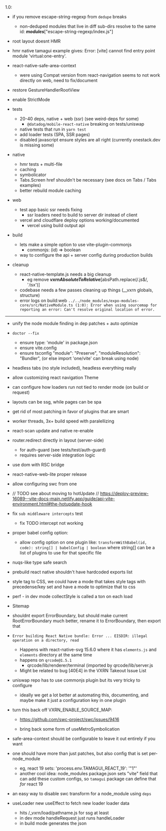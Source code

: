 1.0:

  - if you remove escape-string-regexp from `dedupe` breaks
    - non-deduped modules that live in diff sub-dirs resolve to the same id: ___modules___["escape-string-regexp/index.js"]
  - root layout doesnt HMR
  - hmr native tamagui example gives:
    Error: [vite] cannot find entry point module 'virtual:one-entry'.
  - react-native-safe-area-context
    - were using Compat version from react-navigation seems to not work directly on web, need to fix/document
  - restore GestureHandlerRootView
  - enable StrictMode

  - tests
    - 20-40 deps, native + web (ssr) (see weird-deps for some)
      - `@datadog/mobile-react-native` breaking on tests/uniswap
    - native tests that run in `yarn test`
    - add loader tests (SPA, SSR pages)
    - disabled javascript ensure styles are all right (currently onestack.dev is missing some)

  - native
    - hmr tests + multi-file
    - caching
    - symbolicator
    - Tabs.Screen href shouldn't be necessary (see docs on Tabs / Tabs examples)
    - better rebuild module caching

  - web
    - test app basic ssr needs fixing
      - ssr loaders need to build to server dir instead of client
    - vercel and cloudflare deploy options working/documented
      - vercel using build output api

  - build
    - lets make a simple option to use vite-plugin-commonjs
      - commonjs: (id) => boolean
    - way to configure the api + server config during production builds

  - cleanup
    - react-native-template.js needs a big cleanup
      - eg remove ___vxrnAbsoluteToRelative___[absPath.replace(/\.js$/, '.tsx')]
    - codebase needs a few passes cleaning up things (__vxrn globals, structure)
    - error logs on build:web `../../node_modules/expo-modules-core/src/NativeModule.ts (1:0): Error when using sourcemap for reporting an error: Can't resolve original location of error.`

---

  - unify the node module finding in dep patches + auto optimize
  - `doctor --fix`
    - ensure type: 'module' in package.json
    - ensure vite.config
    - ensure tsconfig "module": "Preserve", "moduleResolution": "Bundler", (or else import 'one/vite' can break using node)
  - headless tabs (no style included), headless everything really
  - allow customizing react navigation Theme
  - can configure how loaders run not tied to render mode (on build or request)
  - layouts can be ssg, while pages can be spa
  - get rid of most patching in favor of plugins that are smart
  - worker threads, 3x+ build speed with paralellizing
  - react-scan update and native re-enable
  - router.redirect directly in layout (server-side)
    - for auth-guard (see tests/test/auth-guard)
    - requires server-side integration logic
  - use dom with RSC bridge
  - react-native-web-lite proper release

- allow configuring swc from one

- // TODO see about moving to hotUpdate
    // https://deploy-preview-16089--vite-docs-main.netlify.app/guide/api-vite-environment.html#the-hotupdate-hook

- fix `sub middleware intercepts` test
  - fix TODO intercept not working

- proper babel config option:
  - allow config option on one plugin like: `transformWithBabel(id, code): string[] | babelConfig | boolean` where string[] can be a list of plugins to use for that specific file

- nuqs-like type safe search

- prebuild react native shouldn't have hardcoded exports list

- style tag to CSS, we could have a mode that takes style tags with precedense/key set and have a mode to optimize that to css

- perf - in dev mode collectStyle is called a ton on each load

- Sitemap

- shouldnt export ErrorBoundary, but should make current RootErrorBoundary much better, rename it to ErrorBoundary, then export that

- `Error building React Native bundle: Error ... EISDIR: illegal operation on a directory, read`
  - Happens with react-native-svg 15.6.0 where it has `elements.js` and `elements` directory at the same time
  - happens on `qrcode@1.5.1`
    - qrcode/lib/renderer/terminal (imported by qrcode/lib/server.js
  - Might be related to bug [40E4] in the VXRN Takeout Issue List

- uniswap repo has to use commonjs plugin but its very tricky to configure
  - ideally we get a lot better at automating this, documenting, and maybe make it just a configuration key in one plugin

- turn this back off VXRN_ENABLE_SOURCE_MAP:
  - https://github.com/swc-project/swc/issues/9416

  - bring back some form of useMetroSymbolication
- safe-area-context should be configurable to leave it out entirely if you want

- one should have more than just patches, but also config that is set per-node_module
  - eg, react 19 sets: 'process.env.TAMAGUI_REACT_19': '"1"'
  - another cool idea: node_modules package.json sets "vite" field that can add these custom configs, so `tamagui` package can define that *for* react 19

- an easy way to disable swc transform for a node_module using `deps`

- useLoader new useEffect to fetch new loader loader data
  - hits /_vxrn/load/pathname.js for ssg at least
  - in dev mode handleRequest just runs handleLoader
  - in build mode generates the json

